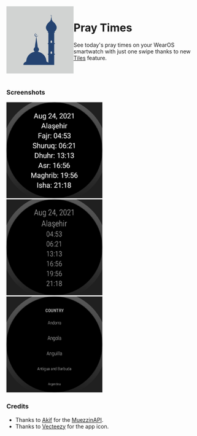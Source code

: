 <img src="/app_icon.png" width="175" alt="App icon" align="left"/>

<h1>Pray Times</h1>
        
See today's pray times on your WearOS smartwatch with just one swipe thanks to new [Tiles](https://android-developers.googleblog.com/2021/03/creating-custom-tiles-on-wear-os-by-google-with-jetpack-tiles.html) feature.

<br/>
<br/>

### Screenshots

<img src="/screenshots/1.png" width="250"> &emsp;
<img src="/screenshots/2.png" width="250"> &emsp;
<img src="/screenshots/3.png" width="250">

### Credits
* Thanks to [Akif](https://github.com/makiftutuncu) for the [MuezzinAPI](https://github.com/makiftutuncu/MuezzinAPI).
* Thanks to [Vecteezy](https://www.vecteezy.com) for the app icon.
